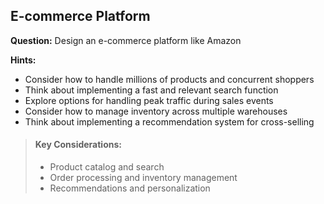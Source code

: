 
## E-commerce Platform

**Question:** Design an e-commerce platform like Amazon

**Hints:**
- Consider how to handle millions of products and concurrent shoppers
- Think about implementing a fast and relevant search function
- Explore options for handling peak traffic during sales events
- Consider how to manage inventory across multiple warehouses
- Think about implementing a recommendation system for cross-selling

> #### Key Considerations:
> - Product catalog and search
> - Order processing and inventory management
> - Recommendations and personalization
